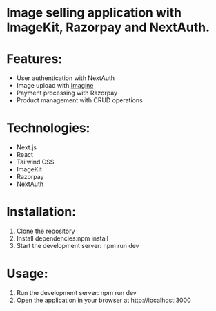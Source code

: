 # Image selling application with ImageKit, Razorpay and NextAuth.

# Features:
 - User authentication with NextAuth
 - Image upload with [Imagine](https://imagekit.io)
 - Payment processing with Razorpay
 - Product management with CRUD operations

# Technologies:
 - Next.js
 - React
 - Tailwind CSS
 - ImageKit
 - Razorpay
 - NextAuth

# Installation:
 1. Clone the repository
 2. Install dependencies:npm install
 3. Start the development server: npm run dev

# Usage:
 1. Run the development server: npm run dev
 2. Open the application in your browser at http://localhost:3000
